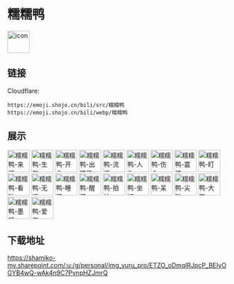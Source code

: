 # 糯糯鸭
<img src="https://emoji.shojo.cn/bili/src/糯糯鸭/icon.png" width="50" height="50" alt="icon">

## 链接
Cloudflare:
```
https://emoji.shojo.cn/bili/src/糯糯鸭
https://emoji.shojo.cn/bili/webp/糯糯鸭
```
## 展示
<img src="https://emoji.shojo.cn/bili/src/糯糯鸭/糯糯鸭-来了.png" width="50" height="50" alt="糯糯鸭-来了">
<img src="https://emoji.shojo.cn/bili/src/糯糯鸭/糯糯鸭-生气.png" width="50" height="50" alt="糯糯鸭-生气">
<img src="https://emoji.shojo.cn/bili/src/糯糯鸭/糯糯鸭-开心.png" width="50" height="50" alt="糯糯鸭-开心">
<img src="https://emoji.shojo.cn/bili/src/糯糯鸭/糯糯鸭-出错了.png" width="50" height="50" alt="糯糯鸭-出错了">
<img src="https://emoji.shojo.cn/bili/src/糯糯鸭/糯糯鸭-流汗.png" width="50" height="50" alt="糯糯鸭-流汗">
<img src="https://emoji.shojo.cn/bili/src/糯糯鸭/糯糯鸭-人生.png" width="50" height="50" alt="糯糯鸭-人生">
<img src="https://emoji.shojo.cn/bili/src/糯糯鸭/糯糯鸭-伤心.png" width="50" height="50" alt="糯糯鸭-伤心">
<img src="https://emoji.shojo.cn/bili/src/糯糯鸭/糯糯鸭-震惊.png" width="50" height="50" alt="糯糯鸭-震惊">
<img src="https://emoji.shojo.cn/bili/src/糯糯鸭/糯糯鸭-盯.png" width="50" height="50" alt="糯糯鸭-盯">
<img src="https://emoji.shojo.cn/bili/src/糯糯鸭/糯糯鸭-看破.png" width="50" height="50" alt="糯糯鸭-看破">
<img src="https://emoji.shojo.cn/bili/src/糯糯鸭/糯糯鸭-无语.png" width="50" height="50" alt="糯糯鸭-无语">
<img src="https://emoji.shojo.cn/bili/src/糯糯鸭/糯糯鸭-睡了.png" width="50" height="50" alt="糯糯鸭-睡了">
<img src="https://emoji.shojo.cn/bili/src/糯糯鸭/糯糯鸭-醒了.png" width="50" height="50" alt="糯糯鸭-醒了">
<img src="https://emoji.shojo.cn/bili/src/糯糯鸭/糯糯鸭-拍拍.png" width="50" height="50" alt="糯糯鸭-拍拍">
<img src="https://emoji.shojo.cn/bili/src/糯糯鸭/糯糯鸭-坐好.png" width="50" height="50" alt="糯糯鸭-坐好">
<img src="https://emoji.shojo.cn/bili/src/糯糯鸭/糯糯鸭-呆.png" width="50" height="50" alt="糯糯鸭-呆">
<img src="https://emoji.shojo.cn/bili/src/糯糯鸭/糯糯鸭-尖叫.png" width="50" height="50" alt="糯糯鸭-尖叫">
<img src="https://emoji.shojo.cn/bili/src/糯糯鸭/糯糯鸭-大笑.png" width="50" height="50" alt="糯糯鸭-大笑">
<img src="https://emoji.shojo.cn/bili/src/糯糯鸭/糯糯鸭-墨镜.png" width="50" height="50" alt="糯糯鸭-墨镜">
<img src="https://emoji.shojo.cn/bili/src/糯糯鸭/糯糯鸭-爱您.png" width="50" height="50" alt="糯糯鸭-爱您">

## 下载地址

https://shamiko-my.sharepoint.com/:u:/g/personal/img_yuru_pro/ETZO_oDmqlRJpcP_BEIyOGYB4wQ-wAk4n9C7PvnpHZJmrQ